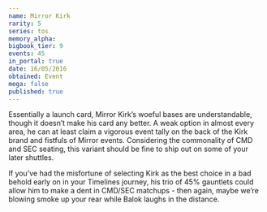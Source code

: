 ```yaml
---
name: Mirror Kirk
rarity: 5
series: tos
memory_alpha:
bigbook_tier: 9
events: 45
in_portal: true
date: 16/05/2016
obtained: Event
mega: false
published: true
---
```


Essentially a launch card, Mirror Kirk’s woeful bases are understandable, though it doesn’t make his card any better. A weak option in almost every area, he can at least claim a vigorous event tally on the back of the Kirk brand and fistfuls of Mirror events. Considering the commonality of CMD and SEC seating, this variant should be fine to ship out on some of your later shuttles.

If you’ve had the misfortune of selecting Kirk as the best choice in a bad behold early on in your Timelines journey, his trio of 45% gauntlets could allow him to make a dent in CMD/SEC matchups - then again, maybe we’re blowing smoke up your rear while Balok laughs in the distance.
